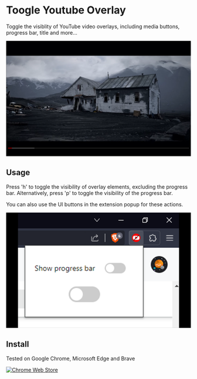 
# Toogle Youtube Overlay

Toggle the visiblity of YouTube video overlays, including media buttons, progress bar, title and more...

![plot](./Untitled-1.png)


## Usage

Press 'h' to toggle the visibility of overlay elements, excluding the progress bar. 
Alternatively, press 'p' to toggle the visibility of the progress bar. 

You can also use the UI buttons in the extension popup for these actions.

![plot](./Untitled-2.png)


## Install

Tested on Google Chrome, Microsoft Edge and Brave
<p align="left"><a rel="noreferrer noopener" href="https://chromewebstore.google.com/detail/youtube-overlay-toggle/ggcefnpcnfidllcfffggcignmfniefgh"><img alt="Chrome Web Store" width=20% height=20% src="https://img.shields.io/badge/Chrome-141e24.svg?&style=for-the-badge&logo=google-chrome&logoColor=white"></a>
